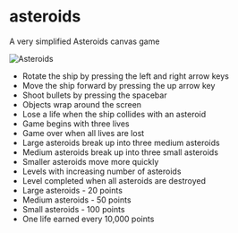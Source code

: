 asteroids
=========

A very simplified Asteroids canvas game

![Asteroids](http://i.imgur.com/BEuBs4j.png)

* Rotate the ship by pressing the left and right arrow keys
* Move the ship forward by pressing the up arrow key
* Shoot bullets by pressing the spacebar
* Objects wrap around the screen
* Lose a life when the ship collides with an asteroid
* Game begins with three lives
* Game over when all lives are lost
* Large asteroids break up into three medium asteroids
* Medium asteroids break up into three small asteroids
* Smaller asteroids move more quickly
* Levels with increasing number of asteroids
* Level completed when all asteroids are destroyed
* Large asteroids - 20 points
* Medium asteroids - 50 points
* Small asteroids - 100 points
* One life earned every 10,000 points
